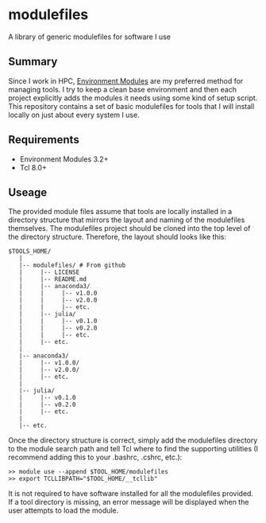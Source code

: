 # modulefiles
A library of generic modulefiles for software I use

## Summary
Since I work in HPC, [Environment Modules](http://modules.sourceforge.net/) are
my preferred method for managing tools. I try to keep a clean base environment
and then each project explicitly adds the modules it needs using some kind of
setup script. This repository contains a set of basic modulefiles for tools that
I will install locally on just about every system I use.

## Requirements
* Environment Modules 3.2+
* Tcl 8.0+

## Useage
The provided module files assume that tools are locally installed in a directory
structure that mirrors the layout and naming of the modulefiles themselves. The
modulefiles project should be cloned into the top level of the directory
structure. Therefore, the layout should looks like this:

    $TOOLS_HOME/
       |
       |-- modulefiles/ # From github
       |     |-- LICENSE
       |     |-- README.md
       |     |-- anaconda3/
       |     |     |-- v1.0.0
       |     |     |-- v2.0.0
       |     |     |-- etc.
       |     |-- julia/
       |     |     |-- v0.1.0
       |     |     |-- v0.2.0
       |     |     |-- etc.
       |     |-- etc.
       |
       |-- anaconda3/
       |     |-- v1.0.0/
       |     |-- v2.0.0/
       |     |-- etc.
       |
       |-- julia/
       |     |-- v0.1.0
       |     |-- v0.2.0
       |     |-- etc.
       |
       |-- etc.

Once the directory structure is correct, simply add the modulefiles directory to
the module search path and tell Tcl where to find the supporting utilities (I 
recommend adding this to your .bashrc, .cshrc, etc.):

    >> module use --append $TOOL_HOME/modulefiles
    >> export TCLLIBPATH="$TOOL_HOME/__tcllib"

It is not required to have software installed for all the modulefiles provided.
If a tool directory is missing, an error message will be displayed when the user
attempts to load the module.
